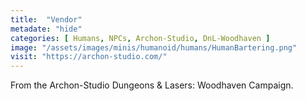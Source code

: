 ```yaml
---
title:  "Vendor"
metadate: "hide"
categories: [ Humans, NPCs, Archon-Studio, DnL-Woodhaven ]
image: "/assets/images/minis/humanoid/humans/HumanBartering.png"
visit: "https://archon-studio.com/"
---
```

From the Archon-Studio Dungeons & Lasers: Woodhaven Campaign.
